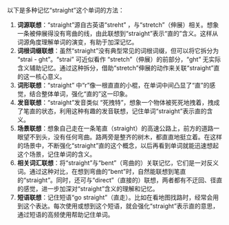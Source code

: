 以下是多种记忆“straight”这个单词的方法：
1. **词源联想**：“straight”源自古英语“streht” ，与“stretch”（伸展）相关。想象一条被伸展得没有弯曲的线，由此联想到“straight”表示“直的”含义。这样从词源角度理解单词的演变，有助于加深记忆。
2. **词根词缀联想**：虽然“straight”没有典型常见的词根词缀，但可以将它拆分为 “strai - ght”。“strai” 可近似看作 “stretch”（伸展）的前部分，“ght” 无实际含义辅助记忆。通过这种拆分，借助“stretch”伸展的动作来关联“straight”直的这一核心意义。 
3. **词形联想**：“straight” 中“r”像一根直直的小棍，在单词中间凸显了“直”的感觉，结合整体单词，强化“直的”这一印象。
4. **发音联想**：“straight”发音类似 “死拽特”，想象一个物体被死死地拽着，拽成了笔直的状态，利用这种有趣的发音联想，记住单词“straight”表示直的含义。
5. **场景联想**：想象自己走在一条笔直（straight）的高速公路上，前方的道路一眼望不到头，没有任何弯曲。路两旁是整齐的树木，都直直地挺立着。在这样的场景中，不断强化“straight”直的这个概念，以后再看到单词就能迅速想起这个场景，记住单词的含义。
6. **相关词汇联想**：将“straight”与“bent”（弯曲的）关联记忆，它们是一对反义词。通过这种对比，在想到弯曲的“bent”时，自然能联想到笔直的“straight”。同时，还可与“direct”（直接的）联想，两者都有不迂回、径直的感觉，进一步加深对“straight”含义的理解和记忆。 
7. **短语联想**：记住短语“go straight”（直走）。比如在看地图找路时，经常会用到这个表达。每次使用或想到这个短语，就会强化“straight”表示直的意思，通过短语的高频使用帮助记住单词。 